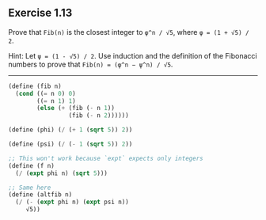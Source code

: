 ## Exercise 1.13

Prove that `Fib(n)` is the closest integer to `φ^n / √5`, where `φ = (1 + √5) / 2`.

Hint: Let `ψ = (1 - √5) / 2`. Use induction and the definition of the Fibonacci numbers to prove that `Fib(n) = (φ^n − ψ^n) / √5`.

---

```scm
(define (fib n)
  (cond ((= n 0) 0)
        ((= n 1) 1)
        (else (+ (fib (- n 1))
                 (fib (- n 2))))))

(define (phi) (/ (+ 1 (sqrt 5)) 2))

(define (psi) (/ (- 1 (sqrt 5)) 2))

;; This won't work because `expt` expects only integers
(define (f n)
  (/ (expt phi n) (sqrt 5)))

;; Same here
(define (altfib n)
  (/ (- (expt phi n) (expt psi n))
     √5))
```
